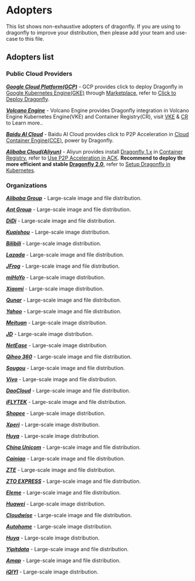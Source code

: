 # Adopters

This list shows non-exhaustive adopters of dragonfly. If you are using to dragonfly to improve your distribution,
then please add your team and use-case to this file.

## Adopters list

### Public Cloud Providers

**_[Google Cloud Platform(GCP)](https://cloud.google.com/)_** - GCP provides click to deploy Dragonfly in
[Google Kubernetes Engine(GKE)](https://cloud.google.com/kubernetes-engine) through [Marketplace](https://console.cloud.google.com/marketplace),
refer to [Click to Deploy Dragonfly](https://console.cloud.google.com/marketplace/product/google/dragonfly).

**_[Volcano Engine](https://www.volcengine.com/)_** - Volcano Engine provides Dragonfly integration in
Volcano Engine Kubernetes Engine(VKE) and Container Registry(CR),
visit [VKE](https://www.volcengine.com/product/vke) & [CR](https://www.volcengine.com/product/cr) to Learn more..

**_[Baidu AI Cloud](https://intl.cloud.baidu.com/)_** - Baidu AI Cloud provides click to P2P Acceleration in
[Cloud Container Engine(CCE)](https://intl.cloud.baidu.com/product/cce.html), power by Dragonfly.

**_[Alibaba Cloud(Aliyun)](https://www.alibabacloud.com/)_** - Aliyun provides install
[Dragonfly 1.x](https://github.com/dragonflyoss/Dragonfly) in
[Container Registry](https://www.alibabacloud.com/product/container-registry), refer to
[Use P2P Acceleration in ACK](https://www.alibabacloud.com/help/en/container-registry/latest/use-the-p2p-acceleration-feature-in-ask-and-ack-clusters).
**Recommend to deploy the more efficient and stable
[Dragonfly 2.0](https://github.com/dragonflyoss/Dragonfly2)**,
refer to [Setup Dragonfly in Kubernetes](https://d7y.io/docs/getting-started/quick-start/kubernetes/).

### Organizations

**_[Alibaba Group](https://www.alibabagroup.com/)_** - Large-scale image and file distribution.

**_[Ant Group](https://www.antgroup.com/)_** - Large-scale image and file distribution.

**_[DiDi](https://www.didiglobal.com/)_** - Large-scale image and file distribution.

**_[Kuaishou](https://kuaishou.com/)_** - Large-scale image distribution.

**_[Bilibili](https://www.bilibili.com/)_** - Large-scale image distribution.

**_[Lazada](https://lazada.com)_** - Large-scale image and file distribution.

**_[JFrog](https://jfrog.com/)_** - Large-scale image and file distribution.

**_[miHoYo](https://www.mihoyo.com/)_** - Large-scale image distribution.

**_[Xiaomi](https://www.mi.com/global/)_** - Large-scale image distribution.

**_[Qunar](https://www.qunar.com/)_** - Large-scale image and file distribution.

**_[Yahoo](https://www.yahoo.com/)_** - Large-scale image and file distribution.

**_[Meituan](https://about.meituan.com/)_** - Large-scale image distribution.

**_[JD](https://corporate.jd.com/)_** - Large-scale image distribution.

**_[NetEase](https://www.neteasegames.com/)_** - Large-scale image distribution.

**_[Qihoo 360](https://www.360totalsecurity.com/)_** - Large-scale image and file distribution.

**_[Sougou](https://www.sogou.com/)_** - Large-scale image and file distribution.

**_[Vivo](https://www.vivo.com/)_** - Large-scale image and file distribution.

**_[DaoCloud](https://www.daocloud.io/)_** - Large-scale image and file distribution.

**_[iFLYTEK](https://iflytek.com/)_** - Large-scale image and file distribution.

**_[Shopee](https://shopee.com/)_** - Large-scale image distribution.

**_[Xperi](https://xperi.com/)_** - Large-scale image distribution.

**_[Huya](https://www.huya.com/)_** - Large-scale image distribution.

**_[China Unicom](http://www.chinaunicom.com/)_** - Large-scale image and file distribution.

**_[Cainiao](https://global.cainiao.com/)_** - Large-scale image and file distribution.

**_[ZTE](https://zte.com.cn/)_** - Large-scale image and file distribution.

**_[ZTO EXPRESS](https://www.zto.com/)_** - Large-scale image and file distribution.

**_[Eleme](https://www.ele.me/)_** - Large-scale image and file distribution.

**_[Huawei](https://huawei.com)_** - Large-scale image distribution.

**_[Cloudwise](https://www.cloudwise.cool/)_** - Large-scale image and file distribution.

**_[Autohome](https://www.autohome.com.cn/)_** - Large-scale image distribution.

**_[Huya](https://www.huya.com/)_** - Large-scale image distribution.

**_[Yipitdata](https://www.yipitdata.com/)_** - Large-scale image and file distribution.

**_[Amap](https://mobile.amap.com/)_** - Large-scale image and file distribution.

**_[iQIYI](https://www.iqiyi.com/)_** - Large-scale image distribution.
